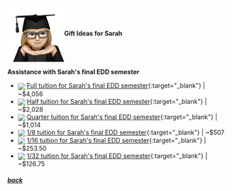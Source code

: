 <img src="assets/images/sarah2.png" align="center" width="128" >**Gift Ideas for Sarah**

**Assistance with Sarah's final EDD semester**

- <a href="https://www.lindenwood.edu/about/news/details/2024-25-tuition-and-fees-announced/" target="_blank"><img src="https://collegesofdistinction.com/wp-content/uploads/2020/12/2021_01-4-Lindenwood-scaled.jpg" align="center" width="64" ></a> [Full tuition for Sarah's final EDD semester](https://www.lindenwood.edu/about/news/details/2024-25-tuition-and-fees-announced/){:target="\_blank"} |
  ~$4,056
- <a href="https://www.lindenwood.edu/about/news/details/2024-25-tuition-and-fees-announced/" target="_blank"><img src="https://collegesofdistinction.com/wp-content/uploads/2020/12/2021_01-4-Lindenwood-scaled.jpg" align="center" width="64" ></a> [Half tuition for Sarah's final EDD semester](https://www.lindenwood.edu/about/news/details/2024-25-tuition-and-fees-announced/){:target="\_blank"} |
  ~$2,028
- <a href="https://www.lindenwood.edu/about/news/details/2024-25-tuition-and-fees-announced/" target="_blank"><img src="https://collegesofdistinction.com/wp-content/uploads/2020/12/2021_01-4-Lindenwood-scaled.jpg" align="center" width="64" ></a> [Quarter tuition for Sarah's final EDD semester](https://www.lindenwood.edu/about/news/details/2024-25-tuition-and-fees-announced/){:target="\_blank"} |
  ~$1,014
- <a href="https://www.lindenwood.edu/about/news/details/2024-25-tuition-and-fees-announced/" target="_blank"><img src="https://collegesofdistinction.com/wp-content/uploads/2020/12/2021_01-4-Lindenwood-scaled.jpg" align="center" width="64" ></a> [1/8 tuition for Sarah's final EDD semester](https://www.lindenwood.edu/about/news/details/2024-25-tuition-and-fees-announced/){:target="\_blank"} |
  ~$507
- <a href="https://www.lindenwood.edu/about/news/details/2024-25-tuition-and-fees-announced/" target="_blank"><img src="https://collegesofdistinction.com/wp-content/uploads/2020/12/2021_01-4-Lindenwood-scaled.jpg" align="center" width="64" ></a> [1/16 tuition for Sarah's final EDD semester](https://www.lindenwood.edu/about/news/details/2024-25-tuition-and-fees-announced/){:target="\_blank"} |
  ~$253.50
- <a href="https://www.lindenwood.edu/about/news/details/2024-25-tuition-and-fees-announced/" target="_blank"><img src="https://collegesofdistinction.com/wp-content/uploads/2020/12/2021_01-4-Lindenwood-scaled.jpg" align="center" width="64" ></a> [1/32 tuition for Sarah's final EDD semester](https://www.lindenwood.edu/about/news/details/2024-25-tuition-and-fees-announced/){:target="\_blank"} |
  ~$126.75

<!--
<a href="link" target="_blank"><img src="imagelink" align="center" width="64" ></a> [ItemName](link){:target="_blank"} |
$price
-->

##### [back](readme.md)
